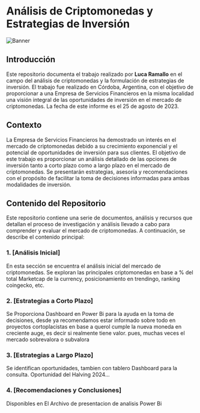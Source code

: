 # Análisis de Criptomonedas y Estrategias de Inversión

![Banner](https://www.bbva.com/wp-content/uploads/2022/03/BBVA-2022-Criptomoneda-1024x629.jpg)

## Introducción

Este repositorio documenta el trabajo realizado por **Luca Ramallo** en el campo del análisis de criptomonedas y la formulación de estrategias de inversión. El trabajo fue realizado en Córdoba, Argentina, con el objetivo de proporcionar a una Empresa de Servicios Financieros en la misma localidad una visión integral de las oportunidades de inversión en el mercado de criptomonedas. La fecha de este informe es el 25 de agosto de 2023.

## Contexto

La Empresa de Servicios Financieros ha demostrado un interés en el mercado de criptomonedas debido a su crecimiento exponencial y el potencial de oportunidades de inversión para sus clientes. El objetivo de este trabajo es proporcionar un análisis detallado de las opciones de inversión tanto a corto plazo como a largo plazo en el mercado de criptomonedas. Se presentarán estrategias, asesoría y recomendaciones con el propósito de facilitar la toma de decisiones informadas para ambas modalidades de inversión.

## Contenido del Repositorio

Este repositorio contiene una serie de documentos, análisis y recursos que detallan el proceso de investigación y análisis llevado a cabo para comprender y evaluar el mercado de criptomonedas. A continuación, se describe el contenido principal:

### 1. [Análisis Inicial]

En esta sección se encuentra el análisis inicial del mercado de criptomonedas. Se exploran las principales criptomonedas en base a % del total Marketcap de la currency, posicionamiento en trendingo, ranking coingecko, etc.

### 2. [Estrategias a Corto Plazo]

Se Proporciona Dashboard en Power Bi para la ayuda en la toma de decisiones, desde ya recomendamos estar informado sobre todo en proyectos cortoplacistas en base a querol cumple la nueva moneda en creciente auge, es decir si realmente tiene valor. pues, muchas veces el mercado sobrevalora o subvalora

### 3. [Estrategias a Largo Plazo]

Se identifican oportunidades, tambien con tablero Dashboard para la consulta. Oportunidad del Halving 2024...

### 4. [Recomendaciones y Conclusiones]

Disponibles en El Archivo de presentacion de analisis Power Bi